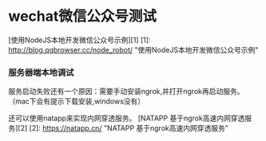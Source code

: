 # wechat微信公众号测试

[使用NodeJS本地开发微信公众号示例][1]
[1]: http://blog.qqbrowser.cc/node_robot/ "使用NodeJS本地开发微信公众号示例"
### 服务器端本地调试  ###
服务启动失败还有一个原因：需要手动安装ngrok,并打开ngrok再启动服务。（mac下会有提示下载安装,windows没有）

还可以使用natapp来实现内网穿透服务。
[NATAPP 基于ngrok高速内网穿透服务][2]
[2]: https://natapp.cn/ "NATAPP 基于ngrok高速内网穿透服务"

